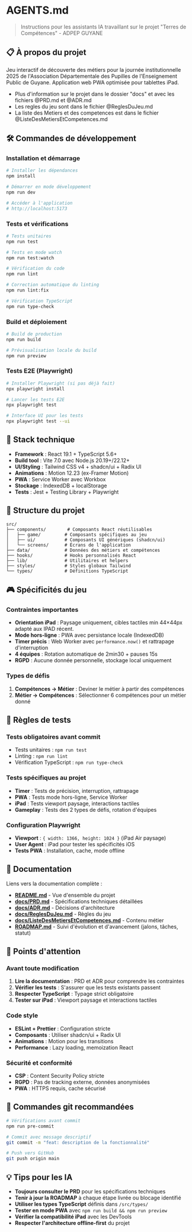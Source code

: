# AGENTS.md

> Instructions pour les assistants IA travaillant sur le projet "Terres de Compétences" - ADPEP GUYANE

## 📋 À propos du projet

Jeu interactif de découverte des métiers pour la journée institutionnelle 2025 de l'Association Départementale des Pupilles de l'Enseignement Public de Guyane. Application web PWA optimisée pour tablettes iPad.

- Plus d'information sur le projet dans le dossier "docs" et avec les fichiers @PRD.md et @ADR.md
- Les regles du jeu sont dans le fichier @ReglesDuJeu.md
- La liste des Metiers et des competences est dans le fichier @ListeDesMetiersEtCompetences.md

## 🛠️ Commandes de développement

### Installation et démarrage

```bash
# Installer les dépendances
npm install

# Démarrer en mode développement
npm run dev

# Accéder à l'application
# http://localhost:5173
```

### Tests et vérifications

```bash
# Tests unitaires
npm run test

# Tests en mode watch
npm run test:watch

# Vérification du code
npm run lint

# Correction automatique du linting
npm run lint:fix

# Vérification TypeScript
npm run type-check
```

### Build et déploiement

```bash
# Build de production
npm run build

# Prévisualisation locale du build
npm run preview
```

### Tests E2E (Playwright)

```bash
# Installer Playwright (si pas déjà fait)
npx playwright install

# Lancer les tests E2E
npx playwright test

# Interface UI pour les tests
npx playwright test --ui
```

## 🎯 Stack technique

- **Framework** : React 19.1 + TypeScript 5.6+
- **Build tool** : Vite 7.0 avec Node.js 20.19+/22.12+
- **UI/Styling** : Tailwind CSS v4 + shadcn/ui + Radix UI
- **Animations** : Motion 12.23 (ex-Framer Motion)
- **PWA** : Service Worker avec Workbox
- **Stockage** : IndexedDB + localStorage
- **Tests** : Jest + Testing Library + Playwright

## 📁 Structure du projet

```
src/
├── components/        # Composants React réutilisables
│   ├── game/         # Composants spécifiques au jeu
│   ├── ui/           # Composants UI génériques (shadcn/ui)
│   └── screens/      # Écrans de l'application
├── data/             # Données des métiers et compétences
├── hooks/            # Hooks personnalisés React
├── lib/              # Utilitaires et helpers
├── styles/           # Styles globaux Tailwind
└── types/            # Définitions TypeScript
```

## 🎮 Spécificités du jeu

### Contraintes importantes

- **Orientation iPad** : Paysage uniquement, cibles tactiles min 44×44px adapté aux IPAD récent.
- **Mode hors-ligne** : PWA avec persistance locale (IndexedDB)
- **Timer précis** : Web Worker avec `performance.now()` et rattrapage d'interruption
- **4 équipes** : Rotation automatique de 2min30 + pauses 15s
- **RGPD** : Aucune donnée personnelle, stockage local uniquement

### Types de défis

1. **Compétences → Métier** : Deviner le métier à partir des compétences
2. **Métier → Compétences** : Sélectionner 6 compétences pour un métier donné

## 🧪 Règles de tests

### Tests obligatoires avant commit

- Tests unitaires : `npm run test`
- Linting : `npm run lint`
- Vérification TypeScript : `npm run type-check`

### Tests spécifiques au projet

- **Timer** : Tests de précision, interruption, rattrapage
- **PWA** : Tests mode hors-ligne, Service Worker
- **iPad** : Tests viewport paysage, interactions tactiles
- **Gameplay** : Tests des 2 types de défis, rotation d'équipes

### Configuration Playwright

- **Viewport** : `{ width: 1366, height: 1024 }` (iPad Air paysage)
- **User Agent** : iPad pour tester les spécificités iOS
- **Tests PWA** : Installation, cache, mode offline

## 📖 Documentation

Liens vers la documentation complète :

- **[README.md](./README.md)** - Vue d'ensemble du projet
- **[docs/PRD.md](./docs/PRD.md)** - Spécifications techniques détaillées
- **[docs/ADR.md](./docs/ADR.md)** - Décisions d'architecture
- **[docs/ReglesDuJeu.md](./docs/ReglesDuJeu.md)** - Règles du jeu
- **[docs/ListeDesMetiersEtCompetences.md](./docs/ListeDesMetiersEtCompetences.md)** - Contenu métier
- **[ROADMAP.md](./ROADMAP.md)** - Suivi d'évolution et d'avancement (jalons, tâches, statut)

## 🚨 Points d'attention

### Avant toute modification

1. **Lire la documentation** : PRD et ADR pour comprendre les contraintes
2. **Vérifier les tests** : S'assurer que les tests existants passent
3. **Respecter TypeScript** : Typage strict obligatoire
4. **Tester sur iPad** : Viewport paysage et interactions tactiles

### Code style

- **ESLint + Prettier** : Configuration stricte
- **Composants** : Utiliser shadcn/ui + Radix UI
- **Animations** : Motion pour les transitions
- **Performance** : Lazy loading, memoization React

### Sécurité et conformité

- **CSP** : Content Security Policy stricte
- **RGPD** : Pas de tracking externe, données anonymisées
- **PWA** : HTTPS requis, cache sécurisé

## 🔧 Commandes git recommandées

```bash
# Vérifications avant commit
npm run pre-commit

# Commit avec message descriptif
git commit -m "feat: description de la fonctionnalité"

# Push vers GitHub
git push origin main
```

## 💡 Tips pour les IA

- **Toujours consulter le PRD** pour les spécifications techniques
- **Tenir à jour la ROADMAP** à chaque étape livrée ou blocage identifié
- **Utiliser les types TypeScript** définis dans `/src/types/`
- **Tester en mode PWA** avec `npm run build && npm run preview`
- **Vérifier la compatibilité iPad** avec les DevTools
- **Respecter l'architecture offline-first** du projet
